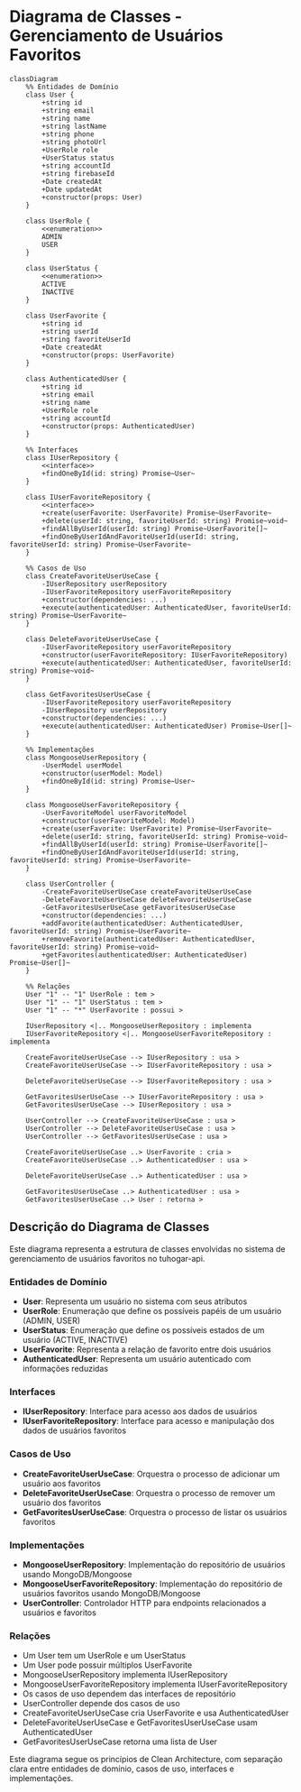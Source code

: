 # Diagrama de Classes - Gerenciamento de Usuários Favoritos

```mermaid
classDiagram
    %% Entidades de Domínio
    class User {
        +string id
        +string email
        +string name
        +string lastName
        +string phone
        +string photoUrl
        +UserRole role
        +UserStatus status
        +string accountId
        +string firebaseId
        +Date createdAt
        +Date updatedAt
        +constructor(props: User)
    }
    
    class UserRole {
        <<enumeration>>
        ADMIN
        USER
    }
    
    class UserStatus {
        <<enumeration>>
        ACTIVE
        INACTIVE
    }
    
    class UserFavorite {
        +string id
        +string userId
        +string favoriteUserId
        +Date createdAt
        +constructor(props: UserFavorite)
    }
    
    class AuthenticatedUser {
        +string id
        +string email
        +string name
        +UserRole role
        +string accountId
        +constructor(props: AuthenticatedUser)
    }
    
    %% Interfaces
    class IUserRepository {
        <<interface>>
        +findOneById(id: string) Promise~User~
    }
    
    class IUserFavoriteRepository {
        <<interface>>
        +create(userFavorite: UserFavorite) Promise~UserFavorite~
        +delete(userId: string, favoriteUserId: string) Promise~void~
        +findAllByUserId(userId: string) Promise~UserFavorite[]~
        +findOneByUserIdAndFavoriteUserId(userId: string, favoriteUserId: string) Promise~UserFavorite~
    }
    
    %% Casos de Uso
    class CreateFavoriteUserUseCase {
        -IUserRepository userRepository
        -IUserFavoriteRepository userFavoriteRepository
        +constructor(dependencies: ...)
        +execute(authenticatedUser: AuthenticatedUser, favoriteUserId: string) Promise~UserFavorite~
    }
    
    class DeleteFavoriteUserUseCase {
        -IUserFavoriteRepository userFavoriteRepository
        +constructor(userFavoriteRepository: IUserFavoriteRepository)
        +execute(authenticatedUser: AuthenticatedUser, favoriteUserId: string) Promise~void~
    }
    
    class GetFavoritesUserUseCase {
        -IUserFavoriteRepository userFavoriteRepository
        -IUserRepository userRepository
        +constructor(dependencies: ...)
        +execute(authenticatedUser: AuthenticatedUser) Promise~User[]~
    }
    
    %% Implementações
    class MongooseUserRepository {
        -UserModel userModel
        +constructor(userModel: Model)
        +findOneById(id: string) Promise~User~
    }
    
    class MongooseUserFavoriteRepository {
        -UserFavoriteModel userFavoriteModel
        +constructor(userFavoriteModel: Model)
        +create(userFavorite: UserFavorite) Promise~UserFavorite~
        +delete(userId: string, favoriteUserId: string) Promise~void~
        +findAllByUserId(userId: string) Promise~UserFavorite[]~
        +findOneByUserIdAndFavoriteUserId(userId: string, favoriteUserId: string) Promise~UserFavorite~
    }
    
    class UserController {
        -CreateFavoriteUserUseCase createFavoriteUserUseCase
        -DeleteFavoriteUserUseCase deleteFavoriteUserUseCase
        -GetFavoritesUserUseCase getFavoritesUserUseCase
        +constructor(dependencies: ...)
        +addFavorite(authenticatedUser: AuthenticatedUser, favoriteUserId: string) Promise~UserFavorite~
        +removeFavorite(authenticatedUser: AuthenticatedUser, favoriteUserId: string) Promise~void~
        +getFavorites(authenticatedUser: AuthenticatedUser) Promise~User[]~
    }
    
    %% Relações
    User "1" -- "1" UserRole : tem >
    User "1" -- "1" UserStatus : tem >
    User "1" -- "*" UserFavorite : possui >
    
    IUserRepository <|.. MongooseUserRepository : implementa
    IUserFavoriteRepository <|.. MongooseUserFavoriteRepository : implementa
    
    CreateFavoriteUserUseCase --> IUserRepository : usa >
    CreateFavoriteUserUseCase --> IUserFavoriteRepository : usa >
    
    DeleteFavoriteUserUseCase --> IUserFavoriteRepository : usa >
    
    GetFavoritesUserUseCase --> IUserFavoriteRepository : usa >
    GetFavoritesUserUseCase --> IUserRepository : usa >
    
    UserController --> CreateFavoriteUserUseCase : usa >
    UserController --> DeleteFavoriteUserUseCase : usa >
    UserController --> GetFavoritesUserUseCase : usa >
    
    CreateFavoriteUserUseCase ..> UserFavorite : cria >
    CreateFavoriteUserUseCase ..> AuthenticatedUser : usa >
    
    DeleteFavoriteUserUseCase ..> AuthenticatedUser : usa >
    
    GetFavoritesUserUseCase ..> AuthenticatedUser : usa >
    GetFavoritesUserUseCase ..> User : retorna >
```

## Descrição do Diagrama de Classes

Este diagrama representa a estrutura de classes envolvidas no sistema de gerenciamento de usuários favoritos no tuhogar-api.

### Entidades de Domínio
- **User**: Representa um usuário no sistema com seus atributos
- **UserRole**: Enumeração que define os possíveis papéis de um usuário (ADMIN, USER)
- **UserStatus**: Enumeração que define os possíveis estados de um usuário (ACTIVE, INACTIVE)
- **UserFavorite**: Representa a relação de favorito entre dois usuários
- **AuthenticatedUser**: Representa um usuário autenticado com informações reduzidas

### Interfaces
- **IUserRepository**: Interface para acesso aos dados de usuários
- **IUserFavoriteRepository**: Interface para acesso e manipulação dos dados de usuários favoritos

### Casos de Uso
- **CreateFavoriteUserUseCase**: Orquestra o processo de adicionar um usuário aos favoritos
- **DeleteFavoriteUserUseCase**: Orquestra o processo de remover um usuário dos favoritos
- **GetFavoritesUserUseCase**: Orquestra o processo de listar os usuários favoritos

### Implementações
- **MongooseUserRepository**: Implementação do repositório de usuários usando MongoDB/Mongoose
- **MongooseUserFavoriteRepository**: Implementação do repositório de usuários favoritos usando MongoDB/Mongoose
- **UserController**: Controlador HTTP para endpoints relacionados a usuários e favoritos

### Relações
- Um User tem um UserRole e um UserStatus
- Um User pode possuir múltiplos UserFavorite
- MongooseUserRepository implementa IUserRepository
- MongooseUserFavoriteRepository implementa IUserFavoriteRepository
- Os casos de uso dependem das interfaces de repositório
- UserController depende dos casos de uso
- CreateFavoriteUserUseCase cria UserFavorite e usa AuthenticatedUser
- DeleteFavoriteUserUseCase e GetFavoritesUserUseCase usam AuthenticatedUser
- GetFavoritesUserUseCase retorna uma lista de User

Este diagrama segue os princípios de Clean Architecture, com separação clara entre entidades de domínio, casos de uso, interfaces e implementações.
